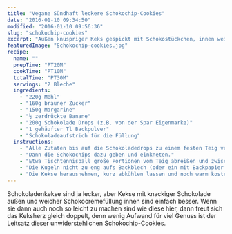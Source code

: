 ```yaml
---
title: "Vegane Sündhaft leckere Schokochip-Cookies"
date: "2016-01-10 09:34:50"
modified: "2016-01-10 09:56:36"
slug: "schokochip-cookies"
excerpt: "Außen knuspriger Keks gespickt mit Schokostückchen, innen weiche Schokoladencreme, diese Kekse machen süchtig!"
featuredImage: "Schokochip-cookies.jpg"
recipe:
  name: ""
  prepTime: "PT20M"
  cookTime: "PT10M"
  totalTime: "PT30M"
  servings: "2 Bleche"
  ingredients:
    - "220g Mehl"
    - "160g brauner Zucker"
    - "150g Margarine"
    - "½ zerdrückte Banane"
    - "200g Schokolade Drops (z.B. von der Spar Eigenmarke)"
    - "1 gehäufter Tl Backpulver"
    - "Schokoladeaufstrich für die Füllung"
  instructions:
    - "Alle Zutaten bis auf die Schokoladedrops zu einem festen Teig verkneten."
    - "Dann die Schokochips dazu geben und einkneten."
    - "Etwa Tischtennisball große Portionen vom Teig abreißen und zwischen den Händen platt drücken. In die Mitte etwas Schokoladeaufstrich geben und die Teigenden vorsichtig darum herum schließen und zu einer Kugel rollen."
    - "Die Kugeln nicht zu eng aufs Backblech (oder ein mit Backpapier belegtes Gitter) geben und im vorgeheizten Ofen bei 180°C etwa 10-15 Minuten backen."
    - "Die Kekse herausnehmen, kurz abkühlen lassen und noch warm kosten."
---
```


Schokoladenkekse sind ja lecker, aber Kekse mit knackiger Schokolade außen und weicher Schokocremefüllung innen sind einfach besser. Wenn sie dann auch noch so leicht zu machen sind wie diese hier, dann freut sich das Keksherz gleich doppelt, denn wenig Aufwand für viel Genuss ist der Leitsatz dieser unwiderstehlichen Schokochip-Cookies.